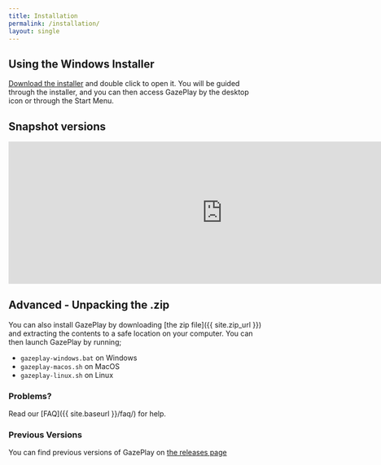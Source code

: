 ```yaml
---
title: Installation
permalink: /installation/
layout: single
---
```


## Using the Windows Installer
[Download the installer](https://github.com/GazePlay/GazePlay/releases/download/1.7.0/GazePlayInstaller.exe) and double click to open it. You will be guided through the installer, and you can then access GazePlay by the desktop icon or through the Start Menu.


## Snapshot versions

<div class="iframe_container">
<iframe src="https://gazeplay-dist.s3.eu-west-3.amazonaws.com/index.html" style="border:0; width: 60em; height: 20em"></iframe>
</div>

## Advanced - Unpacking the .zip
You can also install GazePlay by downloading [the zip file]({{ site.zip_url }}) and extracting the contents to a safe location on your computer. You can then launch GazePlay by running; 
* `gazeplay-windows.bat` on Windows
* `gazeplay-macos.sh` on MacOS
* `gazeplay-linux.sh` on Linux 

### Problems?
Read our [FAQ]({{ site.baseurl }}/faq/) for help.

### Previous Versions
You can find previous versions of GazePlay on [the releases page](https://github.com/GazePlay/GazePlay/releases)
